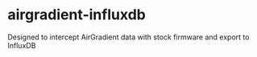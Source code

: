 # airgradient-influxdb
Designed to intercept AirGradient data with stock firmware and export to InfluxDB
